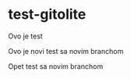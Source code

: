 test-gitolite
=============

Ovo je test


Ovo je novi test sa novim branchom

<!-- comment -->

Opet test sa novim branchom
